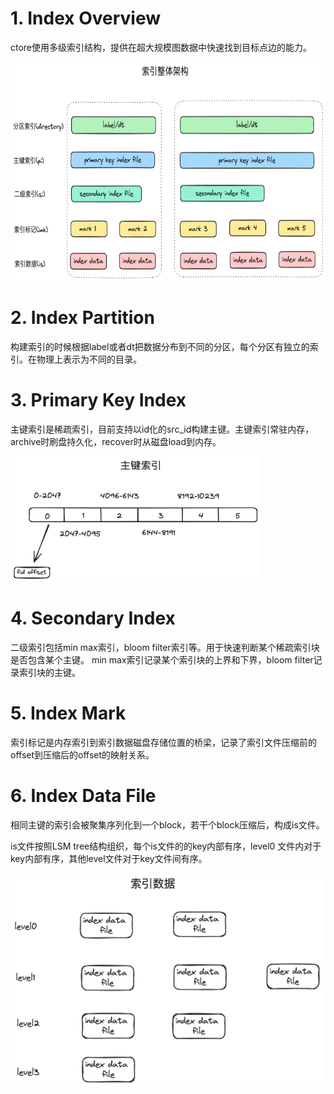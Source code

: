 # 1. Index Overview
ctore使用多级索引结构，提供在超大规模图数据中快速找到目标点边的能力。

<img src="../static/img/index_overview.png" width="640" height="350" />

# 2. Index Partition
构建索引的时候根据label或者dt把数据分布到不同的分区，每个分区有独立的索引。在物理上表示为不同的目录。

# 3. Primary Key Index
主键索引是稀疏索引，目前支持以id化的src_id构建主键。主键索引常驻内存，archive时刷盘持久化，recover时从磁盘load到内存。

<img src="../static/img/primary_index.png" width="400" height="200" />

# 4. Secondary Index
二级索引包括min max索引，bloom filter索引等。用于快速判断某个稀疏索引块是否包含某个主键。
min max索引记录某个索引块的上界和下界，bloom filter记录索引块的主键。

# 5. Index Mark
索引标记是内存索引到索引数据磁盘存储位置的桥梁，记录了索引文件压缩前的offset到压缩后的offset的映射关系。

# 6. Index Data File
相同主键的索引会被聚集序列化到一个block，若干个block压缩后，构成is文件。

is文件按照LSM tree结构组织，每个is文件的的key内部有序，level0 文件内对于key内部有序，其他level文件对于key文件间有序。

<img src="../static/img/lsm_tree.png" width="500" height="340" />